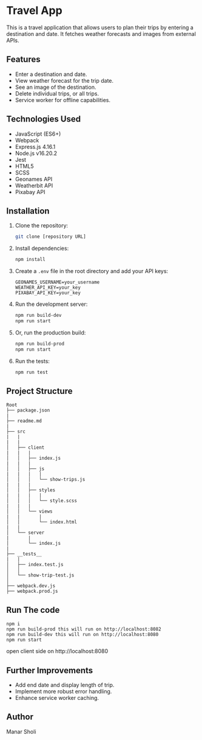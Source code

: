 # Travel App

This is a travel application that allows users to plan their trips by entering a destination and date. It fetches weather forecasts and images from external APIs.

## Features

* Enter a destination and date.
* View weather forecast for the trip date.
* See an image of the destination.
* Delete individual trips, or all trips.
* Service worker for offline capabilities.

## Technologies Used

* JavaScript (ES6+)
* Webpack
* Express.js 4.16.1
* Node.js v16.20.2
* Jest
* HTML5
* SCSS
* Geonames API
* Weatherbit API
* Pixabay API

## Installation

1.  Clone the repository:

    ```bash
    git clone [repository URL]
    ```

2.  Install dependencies:

    ```bash
    npm install
    ```

3.  Create a `.env` file in the root directory and add your API keys:

    ```
    GEONAMES_USERNAME=your_username
    WEATHER_API_KEY=your_key
    PIXABAY_API_KEY=your_key
    ```

4.  Run the development server:

    ```bash
    npm run build-dev
    npm run start
    ```

5.  Or, run the production build:

    ```bash
    npm run build-prod
    npm run start
    ```

6. Run the tests:
    ```bash
    npm run test
    ```

## Project Structure

```
Root
├── package.json
|
├── readme.md
|
├── src
|   |
|   |
│   ├── client
|   |   |
│   │   ├── index.js
|   |   |
│   │   ├── js
|   |   |   |
│   │   │   └── show-trips.js
|   |   |    
│   │   ├── styles
|   |   |   |
│   │   │   └── style.scss
|   |   |
│   │   └── views
|   |       |
│   │       └── index.html
|   |
│   └── server
|       |
│       └── index.js
|
├── __tests__
|   |
│   ├── index.test.js
│   │
│   └── show-trip-test.js
│
├── webpack.dev.js
├── webpack.prod.js

```

## Run The code 
    npm i
    npm run build-prod this will run on http://localhost:8082
    npm run build-dev this will run on http://localhost:8080
    npm run start

open client side on http://localhost:8080

## Further Improvements

* Add end date and display length of trip.
* Implement more robust error handling.
* Enhance service worker caching.

## Author

Manar Sholi
